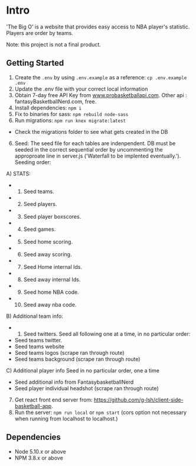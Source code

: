 # Intro

'The Big O' is a website that provides easy access to NBA player's statistic. Players are order by teams.

Note: this project is not a final product.

## Getting Started

1. Create the `.env` by using `.env.example` as a reference: `cp .env.example .env`
2. Update the .env file with your correct local information
3. Obtain 7-day free API Key from www.probasketballapi.com. Other api : fantasyBasketballNerd.com, free.
3. Install dependencies: `npm i`
4. Fix to binaries for sass: `npm rebuild node-sass`
5. Run migrations: `npm run knex migrate:latest`
  - Check the migrations folder to see what gets created in the DB
6. Seed: The seed file for each  tables are indenpendent. DB must be seeded in the correct sequential order by uncommenting the approproate line in server.js ('Waterfall to be implented eventually.').
Seeding order:

A) STATS:
 - 1) Seed teams.
 - 2) Seed players.
 - 3) Seed player boxscores.
 - 4) Seed games.
 - 5) Seed home scoring.
 - 6) Seed away scoring.
 - 7) Seed Home internal Ids.
 - 8) Seed away internal Ids.
 - 9) Seed home NBA code.
 - 10) Seed away nba code.

B) Additional team info:
   - 1) Seed twitters.
  Seed all following one at a time, in no particular order:
   - Seed teams twitter.
   - Seed teams website
   - Seed teams logos (scrape ran through route)
   - Seed teams background (scrape ran through route)

C) Additional player info
Seed in no particular order, one a time
- Seed additional info from FantasybasketballNerd
- Seed player individual headshot (scrape ran through route)

7. Get react front end server from: https://github.com/g-lsh/client-side-basketball-app.
8. Run the server: `npm run local` or `npm start` (cors option not necessary when running from localhost to localhost.)

## Dependencies

- Node 5.10.x or above
- NPM 3.8.x or above
